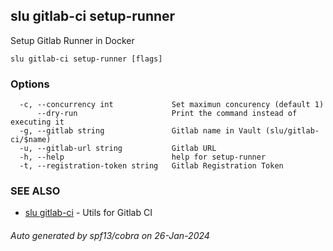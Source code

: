 ## slu gitlab-ci setup-runner

Setup Gitlab Runner in Docker

```
slu gitlab-ci setup-runner [flags]
```

### Options

```
  -c, --concurrency int             Set maximun concurency (default 1)
      --dry-run                     Print the command instead of executing it
  -g, --gitlab string               Gitlab name in Vault (slu/gitlab-ci/$name)
  -u, --gitlab-url string           Gitlab URL
  -h, --help                        help for setup-runner
  -t, --registration-token string   Gitlab Registration Token
```

### SEE ALSO

* [slu gitlab-ci](slu_gitlab-ci.md)	 - Utils for Gitlab CI

###### Auto generated by spf13/cobra on 26-Jan-2024
